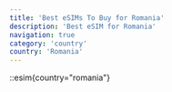 ```yaml
---
title: 'Best eSIMs To Buy for Romania'
description: 'Best eSIM for Romania'
navigation: true
category: 'country'
country: 'Romania'
---
```


::esim{country="romania"}
